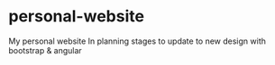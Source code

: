 # personal-website
My personal website
In planning stages to update to new design with bootstrap & angular
